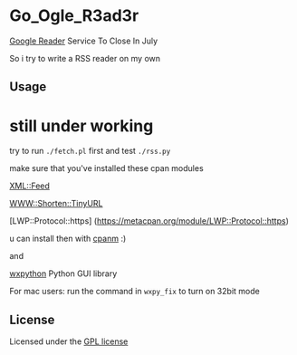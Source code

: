 Go\_Ogle\_R3ad3r
======================
[Google Reader](http://www.google.com.tw/reader/) Service To Close In July

So i try to write a RSS reader on my own

Usage
------
# still under working

try to run `./fetch.pl` first and test `./rss.py`

make sure that you've installed these cpan modules

[XML::Feed](https://metacpan.org/module/XML::Feed)

[WWW::Shorten::TinyURL](https://metacpan.org/module/WWW::Shorten::TinyURL)

[LWP::Protocol::https] (https://metacpan.org/module/LWP::Protocol::https)

u can install then with [cpanm](https://metacpan.org/module/App::cpanminus) :)

and

[wxpython](http://wxpython.org/) Python GUI library

For mac users: run the command in `wxpy_fix` to turn on 32bit mode



License
----------
Licensed under the [GPL license](http://www.gnu.org/licenses/gpl.html)
